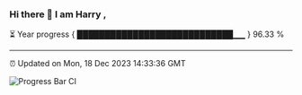 ### Hi there 👋 I am Harry , 

⏳ Year progress { ████████████████████████████▁▁ } 96.33 %

---

⏰ Updated on Mon, 18 Dec 2023 14:33:36 GMT

![Progress Bar CI](https://github.com/duykhang68/duykhang68/workflows/Progress%20Bar%20CI/badge.svg)
